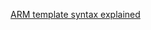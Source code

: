 [ARM template syntax explained](https://docs.microsoft.com/en-us/azure/azure-resource-manager/templates/template-syntax)